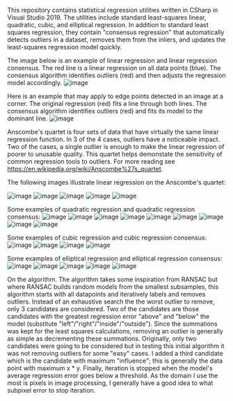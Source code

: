 This repository contains statistical regression utilities written in CSharp in Visual Studio 2019.  The utilities include standard least-squares linear, quadratic, cubic, and elliptical regression.  In addition to standard least squares regression, they contain "consensus regression" that automatically detects outliers in a dataset, removes them from the inliers, and updates the least-squares regression model quickly.

The image below is an example of linear regression and linear regression consensus.  The red line is a linear regression on all data points (blue).  The consensus algorithm identifies outliers (red) and then adjusts the regression model accordingly.
![image](https://user-images.githubusercontent.com/79757625/117515877-8a31a880-af65-11eb-92d2-d2359db90acb.png)

Here is an example that may apply to edge points detected in an image at a corner.  The original regression (red) fits a line through both lines.  The consensus algorithm identifies outliers (red) and fits its model to the dominant line.
![image](https://user-images.githubusercontent.com/79757625/117516097-19d75700-af66-11eb-8ada-33db30ab0081.png)

Anscombe's quartet is four sets of data that have virtually the same linear regression function.  In 3 of the 4 cases, outliers have a noticeable impact.  Two of the cases, a single outlier is enough to make the linear regression of poorer to unusable quality.  This quartet helps demonstate the sensitivity of common regression tools to outliers.  For more reading see https://en.wikipedia.org/wiki/Anscombe%27s_quartet.

The following images illustrate linear regression on the Anscombe's quartet:

![image](https://user-images.githubusercontent.com/79757625/117516460-260fe400-af67-11eb-94b9-02d05308799f.png)
![image](https://user-images.githubusercontent.com/79757625/117516341-db8e6780-af66-11eb-9e51-ccb08444e5d1.png)
![image](https://user-images.githubusercontent.com/79757625/117516368-ed700a80-af66-11eb-9b7e-da9a76444143.png)
![image](https://user-images.githubusercontent.com/79757625/117516357-e34e0c00-af66-11eb-8bb5-a39087cda84a.png)
![image](https://user-images.githubusercontent.com/79757625/117516395-fc56bd00-af66-11eb-84a8-a676fc86f429.png)

Some examples of quadratic regression and quadratic regression consensus:
![image](https://user-images.githubusercontent.com/79757625/117516567-83a43080-af67-11eb-9d4b-84a0e41f2d5a.png)
![image](https://user-images.githubusercontent.com/79757625/117516609-93bc1000-af67-11eb-92a5-242812e3ede4.png)
![image](https://user-images.githubusercontent.com/79757625/117516620-99b1f100-af67-11eb-9a48-621b33d128f4.png)
![image](https://user-images.githubusercontent.com/79757625/117516630-a0406880-af67-11eb-9c7c-d0957c7e86a7.png)
![image](https://user-images.githubusercontent.com/79757625/117517211-4771cf80-af69-11eb-87f0-b6fd0b0b2bf5.png)
![image](https://user-images.githubusercontent.com/79757625/117516643-a6cee000-af67-11eb-993d-a34d4b61a81e.png)
![image](https://user-images.githubusercontent.com/79757625/117516653-acc4c100-af67-11eb-8e20-a21fa2e6a496.png)
![image](https://user-images.githubusercontent.com/79757625/117516662-b3533880-af67-11eb-9546-609595cdc0b2.png)
![image](https://user-images.githubusercontent.com/79757625/117516666-b8b08300-af67-11eb-9bb1-4732e251a71c.png)

Some examples of cubic regression and cubic regression consensus:
![image](https://user-images.githubusercontent.com/79757625/117516679-c82fcc00-af67-11eb-97e0-2731ec5906e5.png)
![image](https://user-images.githubusercontent.com/79757625/117516686-ccf48000-af67-11eb-971a-80b304e7c149.png)
![image](https://user-images.githubusercontent.com/79757625/117516693-d382f780-af67-11eb-8888-14e329727f9e.png)
![image](https://user-images.githubusercontent.com/79757625/117516698-d8e04200-af67-11eb-883d-692b24864844.png)

Some examples of elliptical regression and elliptical regression consensus:
![image](https://user-images.githubusercontent.com/79757625/117516715-e85f8b00-af67-11eb-9d7b-7817573d46be.png)
![image](https://user-images.githubusercontent.com/79757625/117516736-ee556c00-af67-11eb-90f0-580fca70ce4a.png)
![image](https://user-images.githubusercontent.com/79757625/117516745-f3b2b680-af67-11eb-9a9f-cf6877e02992.png)
![image](https://user-images.githubusercontent.com/79757625/117516757-f8776a80-af67-11eb-8116-bdb770c7c66b.png)
![image](https://user-images.githubusercontent.com/79757625/117516771-fca38800-af67-11eb-8fca-2591fe5e3890.png)

On the algorithm.  The algorithm takes some inspiration from RANSAC but where RANSAC builds random models from the smallest subsamples, this algorithm starts with all datapoints and iteratively labels and removes outliers.  Instead of an exhaustive search the the worst outlier to remove, only 3 candidates are considered.  Two of the candidates are those candidates with the greatest regression error "above" and "below" the model (substitute "left"/"right"/"inside"/"outside").  Since the summations was kept for the least squares calculations, removing an outlier is generally as simple as decrementing these summations.  Originally, only two candidates were going to be considered but in testing this initial algorithm it was not removing outliers for some "easy" cases.  I added a third candidate which is the candidate with maximum "influence"; this is generally the data point with maximum x * y.  Finally, iteration is stopped when the model's average regression error goes below a threshold.  As the domain I use the most is pixels in image processing, I generally have a good idea to what subpixel error to stop iteration.


